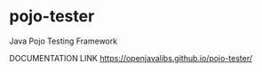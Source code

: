 # pojo-tester
Java Pojo Testing Framework

DOCUMENTATION LINK
https://openjavalibs.github.io/pojo-tester/
